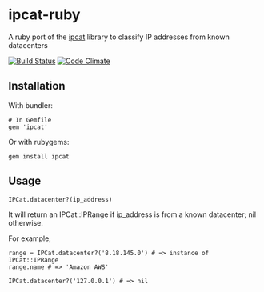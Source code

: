 # ipcat-ruby

A ruby port of the [ipcat](https://github.com/client9/ipcat) library to classify IP addresses from known datacenters

[![Build Status](https://travis-ci.org/kickstarter/ipcat-ruby.png?branch=master)](https://travis-ci.org/kickstarter/ipcat-ruby)
[![Code Climate](https://codeclimate.com/badge.png)](https://codeclimate.com/github/kickstarter/ipcat-ruby)

## Installation

With bundler:

    # In Gemfile
    gem 'ipcat'

Or with rubygems:

    gem install ipcat

## Usage

    IPCat.datacenter?(ip_address)

It will return an IPCat::IPRange if ip_address is from a known datacenter; nil otherwise.

For example,

    range = IPCat.datacenter?('8.18.145.0') # => instance of IPCat::IPRange
    range.name # => 'Amazon AWS'

    IPCat.datacenter?('127.0.0.1') # => nil

